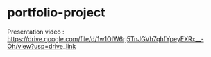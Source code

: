 # portfolio-project

Presentation video : https://drive.google.com/file/d/1w1OIW6rj5TnJGVh7qhfYpeyEXRx__-Oh/view?usp=drive_link
